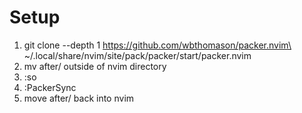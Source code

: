 # Setup
1. git clone --depth 1 https://github.com/wbthomason/packer.nvim\
 ~/.local/share/nvim/site/pack/packer/start/packer.nvim
2. mv after/ outside of nvim directory
3. :so
4. :PackerSync
5. move after/ back into nvim
